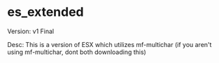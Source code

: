 # es_extended

Version: v1 Final

Desc: This is a version of ESX which utilizes mf-multichar (if you aren't using mf-multichar, dont both downloading this)
